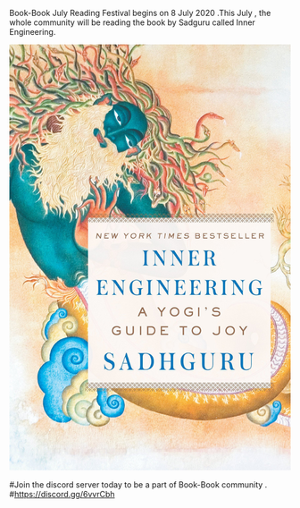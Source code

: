 Book-Book July Reading Festival begins on 8 July 2020 .This July , the whole community will be reading the book by Sadguru called Inner Engineering.

![](https://github.com/aadhar54/Book-Book/blob/master/img/inner_eng.jpg)

#Join the discord server today to be a part of Book-Book community .
#https://discord.gg/6vvrCbh